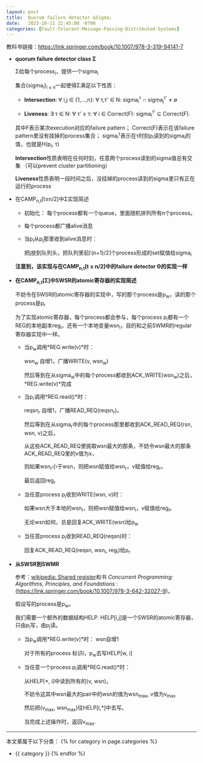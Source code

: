 ```yaml
---
layout: post
title:  Quorum failure detector &Sigma;
date:   2023-10-11 22:45:00 -0700
categories: [Fault-Tolerant-Message-Passing-Distributed-Systems]
---
```


教科书链接：<https://link.springer.com/book/10.1007/978-3-319-94141-7>

- **quorum failure detector class &Sigma;**

    &Sigma;给每个process<sub>i</sub>，提供一个sigma<sub>i</sub>

    集合{sigma<sub>i</sub>}<sub>i &le; n</sub>一起使得&Sigma;满足以下性质：

    - **Intersection**: &forall; i,j &isin; {1,...,n}: &forall; &tau;,&tau;' &isin; N: sigma<sub>i</sub><sup>&tau;</sup> &cap; sigma<sub>j</sub><sup>&tau;'</sup> &ne; &empty;

    - **Liveness**: &exist; &tau; &isin; N: &forall; &tau;' &ge; &tau;: &forall; i &isin; Correct(F): sigma<sub>i</sub><sup>&tau;'</sup> &sube; Correct(F).

    其中F表示某次execution对应的failure pattern；
    Correct(F)表示在该failure pattern里没有挂掉的process集合；
    sigma<sub>i</sub><sup>&tau;</sup>表示在&tau;时刻p<sub>i</sub>读到的sigma<sub>i</sub>的值，也就是H(p<sub>i</sub>, &tau;)

    **Intersection**性质表明在任何时刻，任意两个process读到的sigma值总有交集 （可以prevent cluster partitioning）

    **Liveness**性质表明一段时间之后，没挂掉的process读到的sigma里只有正在运行的process

- 在CAMP<sub>n,t</sub>[t&le;n/2]中&Sigma;实现简述

    - 初始化： 每个process都有一个queue，里面随机排列所有n个process。

    - 每个process都广播alive消息

    - 当p<sub>i</sub>从p<sub>j</sub>那里收到alive消息时：
        
        把j放到队列头，把队列里前&#x2308;(n+1)/2&#x2309;个process形成的set赋值给sigma<sub>i</sub>

    **注意到，该实现与在CAMP<sub>n,t</sub>[t &le; n/2]中的failure detector &Theta;的实现一样**

- **在CAMP<sub>n,t</sub>[&Sigma;]中SWSR的atomic寄存器的实现简述**

    不妨令在SWSR的atomic寄存器的实现中，写的那个process是p<sub>w</sub>，读的那个process是p<sub>r</sub>

    为了实现atomic寄存器，每个process都会参与，每个process p<sub>i</sub>都有一个REG的本地副本reg<sub>i</sub>，还有一个本地变量wsn<sub>i</sub>，目的和之前SWMR的regular寄存器实现中一样。

    - 当p<sub>w</sub>调用*REG.write(v)*时：

        wsn<sub>w</sub> 自增1，广播WRITE(v, wsn<sub>w</sub>)

        然后等到在从sigma<sub>w</sub>中的每个process都收到ACK_WRITE(wsn<sub>w</sub>)之后，*REG.write(v)*完成

    - 当p<sub>r</sub>调用*REG.read()*时：

        reqsn<sub>r</sub> 自增1，广播READ_REQ(reqsn<sub>r</sub>)。

        然后等到在从sigma<sub>r</sub>中的每个process那里都收到ACK_READ_REQ(rsn, wsn, v)之后，

        从这些ACK_READ_REQ里挑取wsn最大的那条，不妨令wsn最大的那条ACK_READ_REQ里的v值为x，

        则如果wsn<sub>r</sub>小于wsn，则把wsn赋值给wsn<sub>r</sub>，v赋值给reg<sub>r</sub>。

        最后返回reg<sub>r</sub>

    - 当任意process p<sub>i</sub>收到WRITE(wsn, v)时：

        如果wsn大于本地的wsn<sub>i</sub>，则把wsn赋值给wsn<sub>i</sub>，v赋值给reg<sub>i</sub>。

        无论wsn如何，总是回复ACK_WRITE(wsn)给p<sub>w</sub>

    - 当任意process p<sub>i</sub>收到READ_REQ(reqsn)时：

        回复ACK_READ_REQ(reqsn, wsn<sub>i</sub>, reg<sub>i</sub>)给p<sub>r</sub>


- **从SWSR到SWMR**

    参考：[wikipedia: Shared register](https://en.wikipedia.org/wiki/Shared_register)和书 *Concurrent Programming: Algorithms, Principles, and Foundations* : (https://link.springer.com/book/10.1007/978-3-642-32027-9)。

    假设写的process是p<sub>w</sub>。

    我们需要一个额外的数据结构HELP. HELP[i,j]是一个SWSR的atomic寄存器，只由p<sub>i</sub>写，由p<sub>j</sub>读。

    - 当p<sub>w</sub>调用*REG.write(v)*时：
        wsn自增1

        对于所有的process 标识i，p<sub>w</sub>去写HELP[w, i]

    - 当任意一个process p<sub>i</sub>调用*REG.read()*时：

        从HELP[*, i]中读到所有的(v, wsn)。

        不妨令这其中wsn最大的pair中的wsn的值为wsn<sub>max</sub>, v值为v<sub>max</sub>

        然后把(v<sub>max</sub>, wsn<sub>max</sub>)往HELP[i,*]中去写。

        当完成上述操作时，返回v<sub>max</sub>.


---
本文章属于以下分类：
{% for category in page.categories %}
- {{ category }}
{% endfor %}